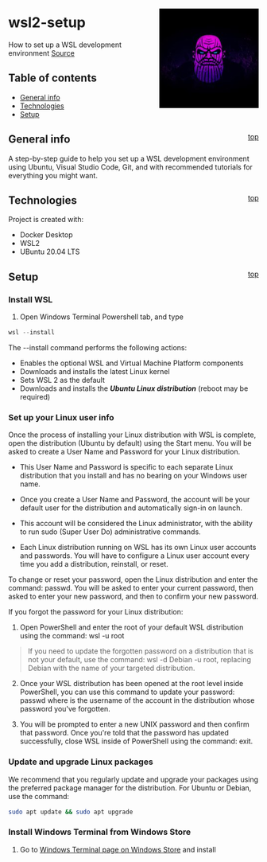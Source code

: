 <a name="top"></a>
<div style="float:right"> 

![Thanos](./doc-img/thumb-201102.jpg)

 </div>

# wsl2-setup
How to set up a WSL development environment [Source](https://docs.microsoft.com/en-us/windows/wsl/setup/environment)




## Table of contents
* [General info](#general-info)
* [Technologies](#technologies)
* [Setup](#setup)

<div style="float:right"> 

[top](#top)

 </div>

## General info
A step-by-step guide to help you set up a WSL development environment using Ubuntu, Visual Studio Code, Git, and with recommended tutorials for everything you might want.

<div style="float:right"> 

[top](#top)

 </div>

## Technologies
Project is created with:
* Docker Desktop
* WSL2
* UBuntu 20.04 LTS

<div style="float:right"> 

[top](#top)

 </div>

## Setup

### **Install WSL**
1. Open Windows Terminal Powershell tab, and type 
``` Powershell 
wsl --install
```

The --install command performs the following actions:

* Enables the optional WSL and Virtual Machine Platform components
* Downloads and installs the latest Linux kernel
* Sets WSL 2 as the default
* Downloads and installs the **_Ubuntu Linux distribution_** (reboot may be required)

### **Set up your Linux user info**

Once the process of installing your Linux distribution with WSL is complete, open the distribution (Ubuntu by default) using the Start menu. You will be asked to create a User Name and Password for your Linux distribution.

* This User Name and Password is specific to each separate Linux distribution that you install and has no bearing on your Windows user name.

* Once you create a User Name and Password, the account will be your default user for the distribution and automatically sign-in on launch.

* This account will be considered the Linux administrator, with the ability to run sudo (Super User Do) administrative commands.

* Each Linux distribution running on WSL has its own Linux user accounts and passwords. You will have to configure a Linux user account every time you add a distribution, reinstall, or reset.


To change or reset your password, open the Linux distribution and enter the command: passwd. You will be asked to enter your current password, then asked to enter your new password, and then to confirm your new password.

If you forgot the password for your Linux distribution:

1. Open PowerShell and enter the root of your default WSL distribution using the command: wsl -u root

> If you need to update the forgotten password on a distribution that is not your default, use the command: wsl -d Debian -u root, replacing Debian with the name of your targeted distribution.

2. Once your WSL distribution has been opened at the root level inside PowerShell, you can use this command to update your password: passwd <username> where <username> is the username of the account in the distribution whose password you've forgotten.

3. You will be prompted to enter a new UNIX password and then confirm that password. Once you're told that the password has updated successfully, close WSL inside of PowerShell using the command: exit.

### **Update and upgrade Linux packages**

We recommend that you regularly update and upgrade your packages using the preferred package manager for the distribution. For Ubuntu or Debian, use the command:

```bash
sudo apt update && sudo apt upgrade
```

### **Install Windows Terminal from Windows Store**
1. Go to [Windows Terminal page on Windows Store](https://www.microsoft.com/en-us/p/windows-terminal/9n0dx20hk701?rtc=1&activetab=pivot:overviewtab) and install
